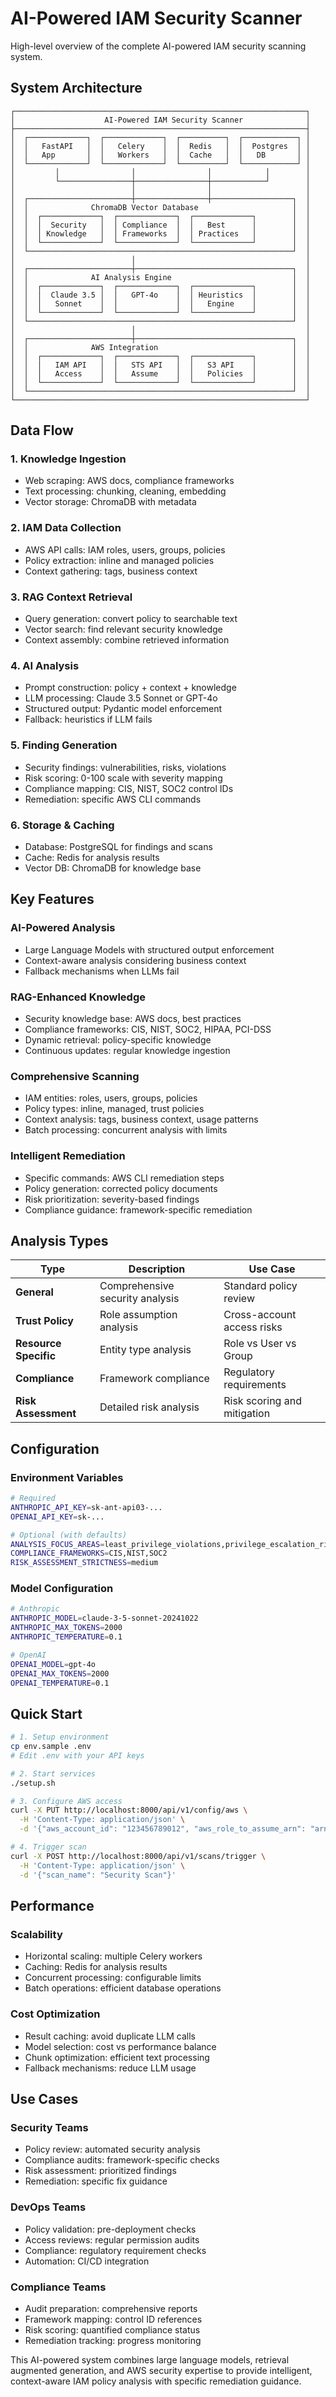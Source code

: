 # AI-Powered IAM Security Scanner

High-level overview of the complete AI-powered IAM security scanning system.

## System Architecture

```
┌─────────────────────────────────────────────────────────────────┐
│                    AI-Powered IAM Security Scanner              │
├─────────────────────────────────────────────────────────────────┤
│  ┌─────────────┐  ┌─────────────┐  ┌──────────┐  ┌────────────┐ │
│  │   FastAPI   │  │   Celery    │  │  Redis   │  │  Postgres  │ │
│  │   App       │  │   Workers   │  │  Cache   │  │   DB       │ │
│  └─────────────┘  └─────────────┘  └──────────┘  └────────────┘ │
│         │                │                │            │        │
│         └────────────────┼────────────────┼────────────┘        │
│                          │                │                     │
│  ┌───────────────────────┼────────────────┼──────────────────┐  │
│  │              ChromaDB Vector Database                     │  │
│  │  ┌─────────────┐  ┌─────────────┐  ┌─────────────┐        │  │
│  │  │  Security   │  │ Compliance  │  │   Best      │        │  │
│  │  │ Knowledge   │  │ Frameworks  │  │ Practices   │        │  │
│  │  └─────────────┘  └─────────────┘  └─────────────┘        │  │
│  └───────────────────────────────────────────────────────────┘  │
│                          │                                      │
│  ┌───────────────────────┼───────────────────────────────────┐  │
│  │              AI Analysis Engine                           │  │
│  │  ┌─────────────┐  ┌─────────────┐  ┌─────────────┐        │  │
│  │  │  Claude 3.5 │  │   GPT-4o    │  │ Heuristics  │        │  │
│  │  │   Sonnet    │  │             │  │   Engine    │        │  │
│  │  └─────────────┘  └─────────────┘  └─────────────┘        │  │
│  └───────────────────────────────────────────────────────────┘  │
│                          │                                      │
│  ┌───────────────────────┼───────────────────────────────────┐  │
│  │              AWS Integration                              │  │
│  │  ┌─────────────┐  ┌─────────────┐  ┌─────────────┐        │  │
│  │  │   IAM API   │  │   STS API   │  │   S3 API    │        │  │
│  │  │   Access    │  │   Assume    │  │   Policies  │        │  │
│  │  └─────────────┘  └─────────────┘  └─────────────┘        │  │
│  └───────────────────────────────────────────────────────────┘  │
└─────────────────────────────────────────────────────────────────┘
```

## Data Flow

### 1. Knowledge Ingestion

- Web scraping: AWS docs, compliance frameworks
- Text processing: chunking, cleaning, embedding
- Vector storage: ChromaDB with metadata

### 2. IAM Data Collection

- AWS API calls: IAM roles, users, groups, policies
- Policy extraction: inline and managed policies
- Context gathering: tags, business context

### 3. RAG Context Retrieval

- Query generation: convert policy to searchable text
- Vector search: find relevant security knowledge
- Context assembly: combine retrieved information

### 4. AI Analysis

- Prompt construction: policy + context + knowledge
- LLM processing: Claude 3.5 Sonnet or GPT-4o
- Structured output: Pydantic model enforcement
- Fallback: heuristics if LLM fails

### 5. Finding Generation

- Security findings: vulnerabilities, risks, violations
- Risk scoring: 0-100 scale with severity mapping
- Compliance mapping: CIS, NIST, SOC2 control IDs
- Remediation: specific AWS CLI commands

### 6. Storage & Caching

- Database: PostgreSQL for findings and scans
- Cache: Redis for analysis results
- Vector DB: ChromaDB for knowledge base

## Key Features

### AI-Powered Analysis

- Large Language Models with structured output enforcement
- Context-aware analysis considering business context
- Fallback mechanisms when LLMs fail

### RAG-Enhanced Knowledge

- Security knowledge base: AWS docs, best practices
- Compliance frameworks: CIS, NIST, SOC2, HIPAA, PCI-DSS
- Dynamic retrieval: policy-specific knowledge
- Continuous updates: regular knowledge ingestion

### Comprehensive Scanning

- IAM entities: roles, users, groups, policies
- Policy types: inline, managed, trust policies
- Context analysis: tags, business context, usage patterns
- Batch processing: concurrent analysis with limits

### Intelligent Remediation

- Specific commands: AWS CLI remediation steps
- Policy generation: corrected policy documents
- Risk prioritization: severity-based findings
- Compliance guidance: framework-specific remediation

## Analysis Types

| Type                  | Description                     | Use Case                    |
| --------------------- | ------------------------------- | --------------------------- |
| **General**           | Comprehensive security analysis | Standard policy review      |
| **Trust Policy**      | Role assumption analysis        | Cross-account access risks  |
| **Resource Specific** | Entity type analysis            | Role vs User vs Group       |
| **Compliance**        | Framework compliance            | Regulatory requirements     |
| **Risk Assessment**   | Detailed risk analysis          | Risk scoring and mitigation |

## Configuration

### Environment Variables

```bash
# Required
ANTHROPIC_API_KEY=sk-ant-api03-...
OPENAI_API_KEY=sk-...

# Optional (with defaults)
ANALYSIS_FOCUS_AREAS=least_privilege_violations,privilege_escalation_risks
COMPLIANCE_FRAMEWORKS=CIS,NIST,SOC2
RISK_ASSESSMENT_STRICTNESS=medium
```

### Model Configuration

```bash
# Anthropic
ANTHROPIC_MODEL=claude-3-5-sonnet-20241022
ANTHROPIC_MAX_TOKENS=2000
ANTHROPIC_TEMPERATURE=0.1

# OpenAI
OPENAI_MODEL=gpt-4o
OPENAI_MAX_TOKENS=2000
OPENAI_TEMPERATURE=0.1
```

## Quick Start

```bash
# 1. Setup environment
cp env.sample .env
# Edit .env with your API keys

# 2. Start services
./setup.sh

# 3. Configure AWS access
curl -X PUT http://localhost:8000/api/v1/config/aws \
  -H 'Content-Type: application/json' \
  -d '{"aws_account_id": "123456789012", "aws_role_to_assume_arn": "arn:aws:iam::123456789012:role/ScannerRole"}'

# 4. Trigger scan
curl -X POST http://localhost:8000/api/v1/scans/trigger \
  -H 'Content-Type: application/json' \
  -d '{"scan_name": "Security Scan"}'
```

## Performance

### Scalability

- Horizontal scaling: multiple Celery workers
- Caching: Redis for analysis results
- Concurrent processing: configurable limits
- Batch operations: efficient database operations

### Cost Optimization

- Result caching: avoid duplicate LLM calls
- Model selection: cost vs performance balance
- Chunk optimization: efficient text processing
- Fallback mechanisms: reduce LLM usage

## Use Cases

### Security Teams

- Policy review: automated security analysis
- Compliance audits: framework-specific checks
- Risk assessment: prioritized findings
- Remediation: specific fix guidance

### DevOps Teams

- Policy validation: pre-deployment checks
- Access reviews: regular permission audits
- Compliance: regulatory requirement checks
- Automation: CI/CD integration

### Compliance Teams

- Audit preparation: comprehensive reports
- Framework mapping: control ID references
- Risk scoring: quantified compliance status
- Remediation tracking: progress monitoring

This AI-powered system combines large language models, retrieval augmented generation, and AWS security expertise to provide intelligent, context-aware IAM policy analysis with specific remediation guidance.
